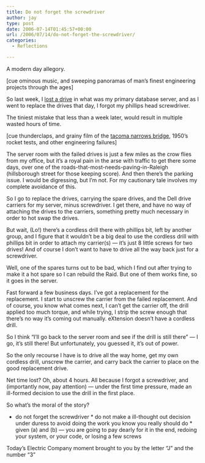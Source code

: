```yaml
---
title: Do not forget the screwdriver
author: jay
type: post
date: 2006-07-14T01:45:57+00:00
url: /2006/07/14/do-not-forget-the-screwdriver/
categories:
  - Reflections

---
```

A modern day allegory.

[cue ominous music, and sweeping panoramas of man’s finest engineering projects through the ages]

So last week, I [lost a drive][1] in what was my primary database server, and as I went to replace the drives that day, I forgot my phillips head screwdriver.

The tiniest mistake that less than a week later, would result in multiple wasted hours of time.

[cue thunderclaps, and grainy film of the [tacoma narrows bridge][2], 1950’s rocket tests, and other engineering failures]

The server room with the failed drives is just a few miles as the crow flies from my office, but it’s a royal pain in the arse with traffic to get there some days, over one of the roads-that-most-needs-paving-in-Raleigh (hillsborough street for those keeping score). And then there’s the parking issue. I would be digressing, but I’m not. For my cautionary tale involves my complete avoidance of this.

So I go to replace the drives, carrying the spare drives, and the Dell drive carriers for my server, minus screwdriver. I get there, and have no way of attaching the drives to the carriers, something pretty much necessary in order to hot swap the drives.

But wait, (Lo!) there’s a cordless drill there with phillips bit, left by another group, and I figure that it wouldn’t be a big deal to use the cordless drill with phillips bit in order to attach my carrier(s) — it’s just 8 little screws for two drives! And of course I don’t want to have to drive all the way back just for a screwdriver.

Well, one of the spares turns out to be bad, which I find out after trying to make it a hot spare so I can rebuild the Raid. But one of them works fine, so it goes in the server.

Fast forward a few business days. I’ve got a replacement for the replacement. I start to unscrew the carrier from the failed replacement. And of course, you know what comes next, I can’t get the carrier off, the drill applied too much torque, and while trying, I strip the screw enough that there’s no way it’s coming out manually. eXtension doesn’t have a cordless drill.

So I think “I’ll go back to the server room and see if the drill is still there” — I go, it’s still there! But unfortunately, you guessed it, it’s out of power.

So the only recourse I have is to drive all the way home, get my own cordless drill, unscrew the carrier, and carry back the carrier to place on the good replacement drive.

Net time lost? Oh, about 4 hours. All because I forgot a screwdriver, and (importantly now, pay attention) — under the first time pressure, made an ill-formed decision to use the drill in the first place.

So what’s the moral of the story?

  * do not forget the screwdriver \* do not make a ill-thought out decision under duress to avoid doing the work you know you really should do \* given (a) and (b) — you are going to pay dearly for it in the end, redoing your system, or your code, or losing a few screws

Today’s Electric Company moment brought to you by the letter “J” and the number “3”

 [1]: http://systems.extension.org/blog/2006/07/06/database-server-degradation/
 [2]: http://en.wikipedia.org/wiki/Tacoma_Narrows_Bridge_Collapse